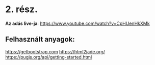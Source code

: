 # 2. rész.

**Az adás live-ja**: https://www.youtube.com/watch?v=CpHUenHkXMk

## Felhasznált anyagok:

https://getbootstrap.com
https://html2jade.org/
https://pugjs.org/api/getting-started.html
